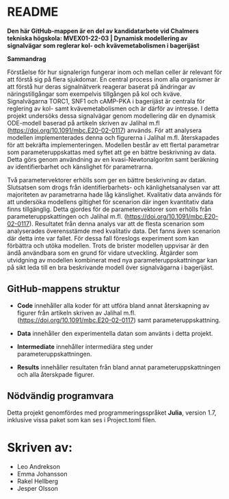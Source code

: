 README
===============
**Den här GitHub-mappen är en del av kandidatarbete vid Chalmers tekniska högskola: MVEX01-22-03 | Dynamisk modellering av signalvägar som reglerar kol- och kvävemetabolismen i bagerijäst**

**Sammandrag**

Förståelse för hur signalerign fungerar inom och mellan celler är relevant för att förstå sig på flera sjukdomar. En central process inom alla organismer är att förstå hur deras signalnätverk reagerar baserat på ändringar av näringstillgångar som exempelvis tillgången på kol och kväve. Signalvägarna TORC1, SNF1 och cAMP-PKA i bagerijäst är centrala för reglering av kol- samt kvävemetabolismen och är därför av intresse. I detta projekt undersöks dessa signalvägar genom modellering där en dynamisk ODE-modell baserad på artikeln skriven av Jalihal m.fl (https://doi.org/10.1091/mbc.E20-02-0117) används. För att analysera modellen implementerades denna och figurerna i Jalihal m.fl. återskapades för att bekräfta implementeringen. Modellen består av ett flertal parametrar som parameteruppskattas med syftet att ge en bättre beskrivning av data. Detta görs genom användning av en kvasi-Newtonalgoritm samt beräkning av identifierbarhet och känslighet för parametrarna. 

Två parametervektorer erhölls som ger en bättre beskrivning av datan. Slutsatsen som drogs från identifierbarhets- och känlighetsanalysen var att majoriteten av parametrarna hade låg känslighet. Kvalitativ data används för att undersöka modellens giltighet för scenarion där ingen kvantitativ data finns tillgänglig. Detta gjordes för de parametervektorer som erhölls från parameteruppskattingen och Jalihal m.fl. (https://doi.org/10.1091/mbc.E20-02-0117). Resultatet från denna analys var att de flesta scenarion som analyserades överensstämde med kvalitativ data. Det fanns även scenarion där detta inte var fallet. För dessa fall föreslogs experiment som kan förbättra och utöka modellen. Trots de brister modellen uppvisar är den ändå användbara som en grund för vidare utveckling. Åtgärder som utvidgning av modellen kombinerat med nya parameteruppskattningar kan på sikt leda till en bra beskrivande modell över signalvägarna i bagerijäst.

## GitHub-mappens struktur

- **Code** innehåller alla koder för att utföra bland annat återskapning av figurer från artikeln skriven av Jalihal m.fl. (https://doi.org/10.1091/mbc.E20-02-0117) samt parameteruppskattning.

- **Data** innehåller den experimentella datan som använts i detta projekt.

- **Intermediate** innehåller intermediära steg under parameteruppskattningen.

- **Results** innehåller resultaten från bland annat parameteruppskattningen och alla återskpade figurer. 

## Nödvändig programvara

Detta projekt genomfördes med programmeringsspråket **Julia**, version 1.7, inklusive vissa paket som kan ses i Project.toml filen.

# Skriven av:
- Leo Andrekson
- Emma Johansson
- Rakel Hellberg
- Jesper Olsson
 

